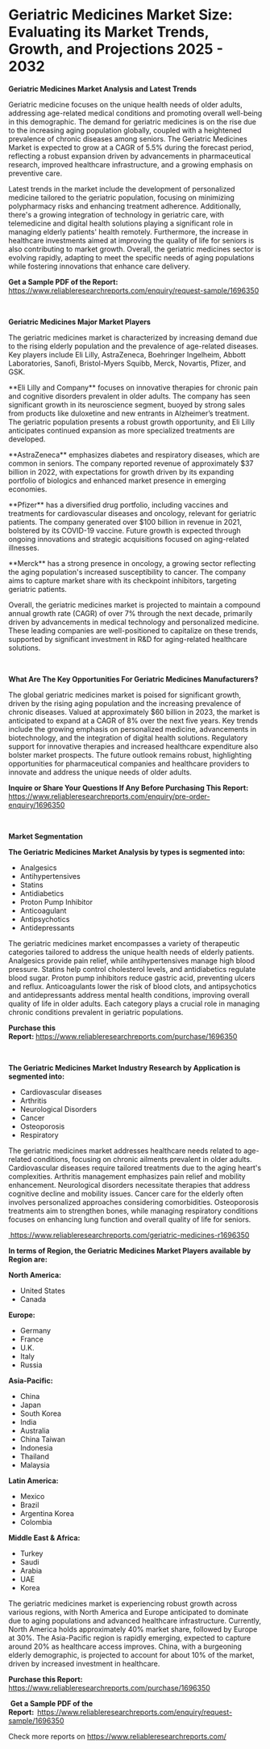 <p><h1>Geriatric Medicines Market Size: Evaluating its Market Trends, Growth, and Projections 2025 - 2032</h1></p><p><strong>Geriatric Medicines Market Analysis and Latest Trends</strong></p>
<p><p>Geriatric medicine focuses on the unique health needs of older adults, addressing age-related medical conditions and promoting overall well-being in this demographic. The demand for geriatric medicines is on the rise due to the increasing aging population globally, coupled with a heightened prevalence of chronic diseases among seniors. The Geriatric Medicines Market is expected to grow at a CAGR of 5.5% during the forecast period, reflecting a robust expansion driven by advancements in pharmaceutical research, improved healthcare infrastructure, and a growing emphasis on preventive care.</p><p>Latest trends in the market include the development of personalized medicine tailored to the geriatric population, focusing on minimizing polypharmacy risks and enhancing treatment adherence. Additionally, there's a growing integration of technology in geriatric care, with telemedicine and digital health solutions playing a significant role in managing elderly patients' health remotely. Furthermore, the increase in healthcare investments aimed at improving the quality of life for seniors is also contributing to market growth. Overall, the geriatric medicines sector is evolving rapidly, adapting to meet the specific needs of aging populations while fostering innovations that enhance care delivery.</p></p>
<p><strong>Get a Sample PDF of the Report:&nbsp;</strong> <a href="https://www.reliableresearchreports.com/enquiry/request-sample/1696350?utm_campaign=117&utm_medium=2&utm_source=Github&utm_content=ia&utm_term=03032025&utm_id=geriatric-medicines">https://www.reliableresearchreports.com/enquiry/request-sample/1696350</a></p>
<p>&nbsp;</p>
<p><strong>Geriatric Medicines Major Market Players</strong></p>
<p><p>The geriatric medicines market is characterized by increasing demand due to the rising elderly population and the prevalence of age-related diseases. Key players include Eli Lilly, AstraZeneca, Boehringer Ingelheim, Abbott Laboratories, Sanofi, Bristol-Myers Squibb, Merck, Novartis, Pfizer, and GSK.</p><p>**Eli Lilly and Company** focuses on innovative therapies for chronic pain and cognitive disorders prevalent in older adults. The company has seen significant growth in its neuroscience segment, buoyed by strong sales from products like duloxetine and new entrants in Alzheimer’s treatment. The geriatric population presents a robust growth opportunity, and Eli Lilly anticipates continued expansion as more specialized treatments are developed.</p><p>**AstraZeneca** emphasizes diabetes and respiratory diseases, which are common in seniors. The company reported revenue of approximately $37 billion in 2022, with expectations for growth driven by its expanding portfolio of biologics and enhanced market presence in emerging economies.</p><p>**Pfizer** has a diversified drug portfolio, including vaccines and treatments for cardiovascular diseases and oncology, relevant for geriatric patients. The company generated over $100 billion in revenue in 2021, bolstered by its COVID-19 vaccine. Future growth is expected through ongoing innovations and strategic acquisitions focused on aging-related illnesses.</p><p>**Merck** has a strong presence in oncology, a growing sector reflecting the aging population's increased susceptibility to cancer. The company aims to capture market share with its checkpoint inhibitors, targeting geriatric patients.</p><p>Overall, the geriatric medicines market is projected to maintain a compound annual growth rate (CAGR) of over 7% through the next decade, primarily driven by advancements in medical technology and personalized medicine. These leading companies are well-positioned to capitalize on these trends, supported by significant investment in R&D for aging-related healthcare solutions.</p></p>
<p>&nbsp;</p>
<p><strong>What Are The Key Opportunities For Geriatric Medicines Manufacturers?</strong></p>
<p><p>The global geriatric medicines market is poised for significant growth, driven by the rising aging population and the increasing prevalence of chronic diseases. Valued at approximately $60 billion in 2023, the market is anticipated to expand at a CAGR of 8% over the next five years. Key trends include the growing emphasis on personalized medicine, advancements in biotechnology, and the integration of digital health solutions. Regulatory support for innovative therapies and increased healthcare expenditure also bolster market prospects. The future outlook remains robust, highlighting opportunities for pharmaceutical companies and healthcare providers to innovate and address the unique needs of older adults.</p></p>
<p><strong>Inquire or Share Your Questions If Any Before Purchasing This Report:</strong> <a href="https://www.reliableresearchreports.com/enquiry/pre-order-enquiry/1696350?utm_campaign=117&utm_medium=2&utm_source=Github&utm_content=ia&utm_term=03032025&utm_id=geriatric-medicines">https://www.reliableresearchreports.com/enquiry/pre-order-enquiry/1696350</a></p>
<p>&nbsp;</p>
<p><strong>Market Segmentation</strong></p>
<p><strong>The Geriatric Medicines Market Analysis by types is segmented into:</strong></p>
<p><ul><li>Analgesics</li><li>Antihypertensives</li><li>Statins</li><li>Antidiabetics</li><li>Proton Pump Inhibitor</li><li>Anticoagulant</li><li>Antipsychotics</li><li>Antidepressants</li></ul></p>
<p><p>The geriatric medicines market encompasses a variety of therapeutic categories tailored to address the unique health needs of elderly patients. Analgesics provide pain relief, while antihypertensives manage high blood pressure. Statins help control cholesterol levels, and antidiabetics regulate blood sugar. Proton pump inhibitors reduce gastric acid, preventing ulcers and reflux. Anticoagulants lower the risk of blood clots, and antipsychotics and antidepressants address mental health conditions, improving overall quality of life in older adults. Each category plays a crucial role in managing chronic conditions prevalent in geriatric populations.</p></p>
<p><strong>Purchase this Report:&nbsp;</strong><a href="https://www.reliableresearchreports.com/purchase/1696350?utm_campaign=117&utm_medium=2&utm_source=Github&utm_content=ia&utm_term=03032025&utm_id=geriatric-medicines">https://www.reliableresearchreports.com/purchase/1696350</a></p>
<p>&nbsp;</p>
<p><strong>The Geriatric Medicines Market Industry Research by Application is segmented into:</strong></p>
<p><ul><li>Cardiovascular diseases</li><li>Arthritis</li><li>Neurological Disorders</li><li>Cancer</li><li>Osteoporosis</li><li>Respiratory</li></ul></p>
<p><p>The geriatric medicines market addresses healthcare needs related to age-related conditions, focusing on chronic ailments prevalent in older adults. Cardiovascular diseases require tailored treatments due to the aging heart's complexities. Arthritis management emphasizes pain relief and mobility enhancement. Neurological disorders necessitate therapies that address cognitive decline and mobility issues. Cancer care for the elderly often involves personalized approaches considering comorbidities. Osteoporosis treatments aim to strengthen bones, while managing respiratory conditions focuses on enhancing lung function and overall quality of life for seniors.</p></p>
<p><a href="https://www.reliableresearchreports.com/geriatric-medicines-r1696350?utm_campaign=117&utm_medium=2&utm_source=Github&utm_content=ia&utm_term=03032025&utm_id=geriatric-medicines">&nbsp;https://www.reliableresearchreports.com/geriatric-medicines-r1696350</a></p>
<p><strong>In terms of Region, the Geriatric Medicines Market Players available by Region are:</strong></p>
<p>
    <p> <strong> North America: </strong>
        <ul>
            <li>United States</li>
            <li>Canada</li>
        </ul>
        </p> 
    <p> <strong> Europe: </strong>
        <ul>
            <li>Germany</li>
            <li>France</li>
            <li>U.K.</li>
            <li>Italy</li>
            <li>Russia</li>
        </ul>
        </p> 
    <p> <strong> Asia-Pacific: </strong>
        <ul>
            <li>China</li>
            <li>Japan</li>
            <li>South Korea</li>
            <li>India</li>
            <li>Australia</li>
            <li>China Taiwan</li>
            <li>Indonesia</li>
            <li>Thailand</li>
            <li>Malaysia</li>
        </ul>
        </p> 
    <p> <strong> Latin America: </strong>
        <ul>
            <li>Mexico</li>
            <li>Brazil</li>
            <li>Argentina Korea</li>
            <li>Colombia</li>
        </ul>
        </p> 
    <p> <strong> Middle East & Africa: </strong>
        <ul>
            <li>Turkey</li>
            <li>Saudi</li>
            <li>Arabia</li>
            <li>UAE</li>
            <li>Korea</li>
        </ul>
    </p>
    </p>
<p><p>The geriatric medicines market is experiencing robust growth across various regions, with North America and Europe anticipated to dominate due to aging populations and advanced healthcare infrastructure. Currently, North America holds approximately 40% market share, followed by Europe at 30%. The Asia-Pacific region is rapidly emerging, expected to capture around 20% as healthcare access improves. China, with a burgeoning elderly demographic, is projected to account for about 10% of the market, driven by increased investment in healthcare.</p></p>
<p><strong>Purchase this Report: </strong><a href="https://www.reliableresearchreports.com/purchase/1696350?utm_campaign=117&utm_medium=2&utm_source=Github&utm_content=ia&utm_term=03032025&utm_id=geriatric-medicines">https://www.reliableresearchreports.com/purchase/1696350</a></p>
<p>&nbsp;<strong>Get a Sample PDF of the Report:&nbsp;&nbsp;</strong><a href="https://www.reliableresearchreports.com/enquiry/request-sample/1696350?utm_campaign=117&utm_medium=2&utm_source=Github&utm_content=ia&utm_term=03032025&utm_id=geriatric-medicines">https://www.reliableresearchreports.com/enquiry/request-sample/1696350</a></p>
<p><strong></strong></p>
<p>Check more reports on <a href="https://www.reliableresearchreports.com/?utm_campaign=117&utm_medium=2&utm_source=Github&utm_content=ia&utm_term=03032025&utm_id=geriatric-medicines">https://www.reliableresearchreports.com/</a></p>